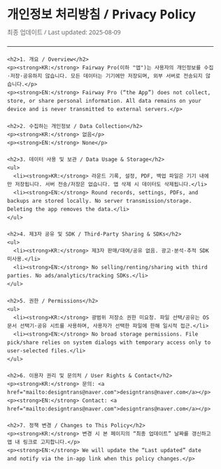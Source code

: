 <!DOCTYPE html>
<html lang="ko">
<head>
  <meta charset="UTF-8" />
  <meta name="viewport" content="width=device-width,initial-scale=1" />
  <title>Fairway Pro 개인정보 처리방침 / Privacy Policy</title>
  <style>
    body { font-family: system-ui, -apple-system, Segoe UI, Roboto, Noto Sans, Arial, sans-serif; line-height: 1.6; color: #222; margin: 0; }
    main { max-width: 760px; margin: 40px auto; padding: 0 16px; }
    h1 { font-size: 28px; margin: 0 0 8px; }
    h2 { margin-top: 28px; }
    .muted { color: #666; font-size: 14px; }
    hr { border: 0; border-top: 1px solid #eee; margin: 20px 0; }
    ul { padding-left: 20px; }
  </style>
</head>
<body>
  <main>
    <h1>개인정보 처리방침 / Privacy Policy</h1>
    <div class="muted">최종 업데이트 / Last updated: 2025-08-09</div>
    <hr />

    <h2>1. 개요 / Overview</h2>
    <p><strong>KR:</strong> Fairway Pro(이하 "앱")는 사용자의 개인정보를 수집·저장·공유하지 않습니다. 모든 데이터는 기기에만 저장되며, 외부 서버로 전송되지 않습니다.</p>
    <p><strong>EN:</strong> Fairway Pro (“the App”) does not collect, store, or share personal information. All data remains on your device and is never transmitted to external servers.</p>

    <h2>2. 수집하는 개인정보 / Data Collection</h2>
    <p><strong>KR:</strong> 없음</p>
    <p><strong>EN:</strong> None</p>

    <h2>3. 데이터 사용 및 보관 / Data Usage & Storage</h2>
    <ul>
      <li><strong>KR:</strong> 라운드 기록, 설정, PDF, 백업 파일은 기기 내에만 저장됩니다. 서버 전송/저장은 없습니다. 앱 삭제 시 데이터도 삭제됩니다.</li>
      <li><strong>EN:</strong> Round records, settings, PDFs, and backups are stored locally. No server transmission/storage. Deleting the app removes the data.</li>
    </ul>

    <h2>4. 제3자 공유 및 SDK / Third-Party Sharing & SDKs</h2>
    <ul>
      <li><strong>KR:</strong> 제3자 판매/대여/공유 없음. 광고·분석·추적 SDK 미사용.</li>
      <li><strong>EN:</strong> No selling/renting/sharing with third parties. No ads/analytics/tracking SDKs.</li>
    </ul>

    <h2>5. 권한 / Permissions</h2>
    <ul>
      <li><strong>KR:</strong> 광범위 저장소 권한 미요청. 파일 선택/공유는 OS 문서 선택기·공유 시트를 사용하며, 사용자가 선택한 파일에 한해 일시적 접근.</li>
      <li><strong>EN:</strong> No broad storage permissions. File pick/share relies on system dialogs with temporary access only to user-selected files.</li>
    </ul>

    <h2>6. 이용자 권리 및 문의처 / User Rights & Contact</h2>
    <p><strong>KR:</strong> 문의: <a href="mailto:designtrans@naver.com">designtrans@naver.com</a></p>
    <p><strong>EN:</strong> Contact: <a href="mailto:designtrans@naver.com">designtrans@naver.com</a></p>

    <h2>7. 정책 변경 / Changes to This Policy</h2>
    <p><strong>KR:</strong> 변경 시 본 페이지의 “최종 업데이트” 날짜를 갱신하고 앱 내 링크로 고지합니다.</p>
    <p><strong>EN:</strong> We will update the “Last updated” date and notify via the in-app link when this policy changes.</p>
  </main>
</body>
</html>
